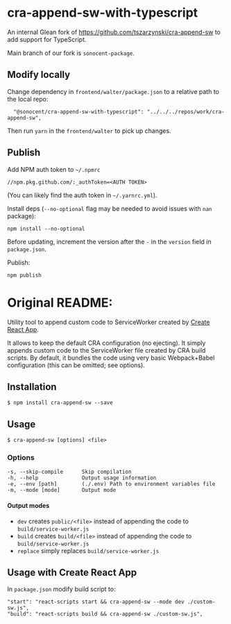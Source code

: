 # cra-append-sw-with-typescript

An internal Glean fork of https://github.com/tszarzynski/cra-append-sw to add support for TypeScript.

Main branch of our fork is `sonocent-package`.

## Modify locally

Change dependency in `frontend/walter/package.json` to a relative path to the local repo:

```
  "@sonocent/cra-append-sw-with-typescript": "../../../repos/work/cra-append-sw",
```

Then run `yarn` in the `frontend/walter` to pick up changes.

## Publish

Add NPM auth token to `~/.npmrc`

```
//npm.pkg.github.com/:_authToken=<AUTH TOKEN>
```
(You can likely find the auth token in `~/.yarnrc.yml`).

Install deps (`--no-optional` flag may be needed to avoid issues with `nan` package):

```
npm install --no-optional
```

Before updating, increment the version after the `-` in the `version` field in `package.json`.

Publish:

```
npm publish
```

# Original README:

  Utility tool to append custom code to ServiceWorker created by [Create React App](https://github.com/facebookincubator/create-react-app). 
  
  It allows to keep the default CRA configuration (no ejecting). It simply appends custom code to the ServiceWorker file created by CRA build scripts. By default, it bundles the code using very basic Webpack+Babel configuration (this can be omitted; see options). 

## Installation

    $ npm install cra-append-sw --save

## Usage

    $ cra-append-sw [options] <file>

### Options

    -s, --skip-compile      Skip compilation
    -h, --help              Output usage information
    -e, --env [path]        (./.env) Path to environment variables file
    -m, --mode [mode]       Output mode

#### Output modes

- `dev` creates `public/<file>` instead of appending the code to `build/service-worker.js`
- `build` creates `build/<file>` instead of appending the code to `build/service-worker.js`
- `replace` simply replaces `build/service-worker.js`

## Usage with Create React App

  In `package.json` modify build script to:

    "start": "react-scripts start && cra-append-sw --mode dev ./custom-sw.js",
    "build": "react-scripts build && cra-append-sw ./custom-sw.js",
